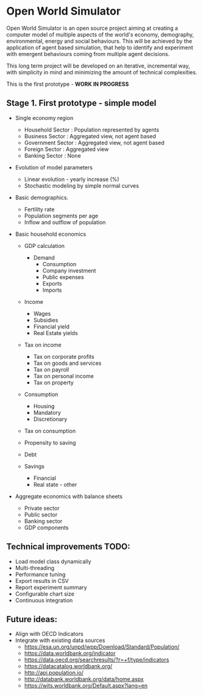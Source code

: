 Open World Simulator
====
Open World Simulator is an open source project aiming at creating a computer model of multiple aspects of the world's economy, demography, environmental, energy and social behaviours. 
This will be achieved by the application of agent based simulation, that help to identify and experiment with emergent 
behaviours coming from multiple agent decisions.

This long term project will be developed on an iterative, incremental way, with simplicity in mind and minimizing the amount of technical complexities.

This is the first prototype - **WORK IN PROGRESS**


Stage 1. First prototype - simple model
----
* Single economy region
  - Household Sector  : Population represented by agents
  - Business Sector   : Aggregated view, not agent based
  - Government Sector : Aggregated view, not agent based
  - Foreign Sector    : Aggregated view
  - Banking Sector    : None

* Evolution of model parameters
  - Linear evolution - yearly increase (%)
  - Stochastic modeling by simple normal curves
   
* Basic demographics.
  - Fertility rate
  - Population segments per age  
  - Inflow and outflow of population
  
* Basic household economics
  - GDP calculation
    - Demand
        - Consumption
        - Company investment
        - Public expenses
        - Exports
        - Imports
 
  - Income
    - Wages
    - Subsidies
    - Financial yield
    - Real Estate yields

  - Tax on income
    - Tax on corporate profits
    - Tax on goods and services
    - Tax on payroll
    - Tax on personal income
    - Tax on property
 
  - Consumption
    - Housing
    - Mandatory
    - Discretionary
  
  - Tax on consumption
   
  - Propensity to saving
  
  - Debt
  
  - Savings
    - Financial
    - Real state - other
  
* Aggregate economics with balance sheets
   - Private sector
   - Public sector
   - Banking sector
   - GDP components
   
Technical improvements TODO:
---
* Load model class dynamically
* Multi-threading
* Performance tuning
* Export results in CSV
* Report experiment summary
* Configurable chart size
* Continuous integration

Future ideas:
---
* Align with OECD Indicators
* Integrate with existing data sources
    - https://esa.un.org/unpd/wpp/Download/Standard/Population/
    - https://data.worldbank.org/indicator
    - https://data.oecd.org/searchresults/?r=+f/type/indicators
    - https://datacatalog.worldbank.org/
    - http://api.population.io/
    - http://databank.worldbank.org/data/home.aspx
    - https://wits.worldbank.org/Default.aspx?lang=en

